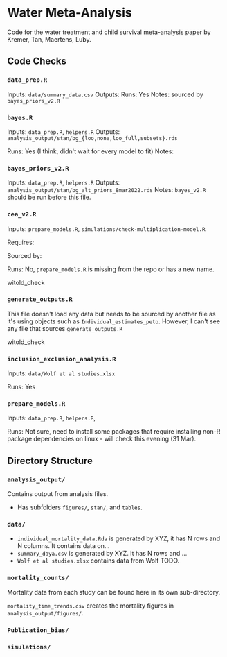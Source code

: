 # Water Meta-Analysis

Code for the water treatment and child survival meta-analysis paper by Kremer, 
Tan, Maertens, Luby.

## Code Checks


### `data_prep.R`

Inputs: `data/summary_data.csv`
Outputs:
Runs: Yes
Notes: sourced by `bayes_priors_v2.R`

### `bayes.R`

Inputs: `data_prep.R`, `helpers.R`
Outputs: `analysis_output/stan/bg_{loo,none,loo_full,subsets}.rds`

Runs: Yes (I think, didn't wait for every model to fit)
Notes:

### `bayes_priors_v2.R`

Inputs: `data_prep.R`, `helpers.R`
Outputs: `analysis_output/stan/bg_alt_priors_8mar2022.rds`
Notes: `bayes_v2.R` should be run before this file.

### `cea_v2.R`


Inputs: `prepare_models.R`, `simulations/check-multiplication-model.R`

Requires:

Sourced by:

Runs: No, `prepare_models.R` is missing from the repo or has a new name.


witold_check

### `generate_outputs.R`

This file doesn't load any data but needs to be sourced by another file as it's using objects such as `Individual_estimates_peto`. However, I can't see any file that sources `generate_outputs.R`

witold_check

### `inclusion_exclusion_analysis.R`

Inputs: `data/Wolf et al studies.xlsx`

Runs: Yes


### `prepare_models.R`

Inputs: `data_prep.R`, `helpers.R`, 

Runs: Not sure, need to install some packages that require installing non-R package dependencies on linux - will check this evening (31 Mar).

## Directory Structure


### `analysis_output/`

Contains output from analysis files.
- Has subfolders `figures/`, `stan/`, and `tables`.

### `data/`
- `individual_mortality_data.Rda` is generated by XYZ, it has N rows and 
N columns. It contains data on...
- `summary_daya.csv` is generated by XYZ. It has N rows and ...
- `Wolf et al studies.xlsx` contains data from Wolf TODO.


### `mortality_counts/`

Mortality data from each study can be found here in its own sub-directory.


`mortality_time_trends.csv` creates the mortality figures in `analysis_output/figures/`.


### `Publication_bias/`


### `simulations/`


